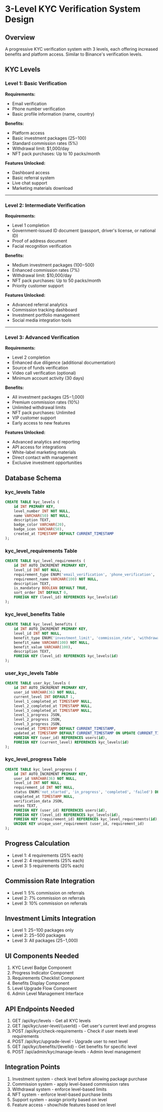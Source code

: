 # 3-Level KYC Verification System Design

## Overview
A progressive KYC verification system with 3 levels, each offering increased benefits and platform access. Similar to Binance's verification levels.

## KYC Levels

### Level 1: Basic Verification
**Requirements:**
- Email verification
- Phone number verification
- Basic profile information (name, country)

**Benefits:**
- Platform access
- Basic investment packages ($25-$100)
- Standard commission rates (5%)
- Withdrawal limit: $1,000/day
- NFT pack purchases: Up to 10 packs/month

**Features Unlocked:**
- Dashboard access
- Basic referral system
- Live chat support
- Marketing materials download

---

### Level 2: Intermediate Verification
**Requirements:**
- Level 1 completion
- Government-issued ID document (passport, driver's license, or national ID)
- Proof of address document
- Facial recognition verification

**Benefits:**
- Medium investment packages ($100-$500)
- Enhanced commission rates (7%)
- Withdrawal limit: $10,000/day
- NFT pack purchases: Up to 50 packs/month
- Priority customer support

**Features Unlocked:**
- Advanced referral analytics
- Commission tracking dashboard
- Investment portfolio management
- Social media integration tools

---

### Level 3: Advanced Verification
**Requirements:**
- Level 2 completion
- Enhanced due diligence (additional documentation)
- Source of funds verification
- Video call verification (optional)
- Minimum account activity (30 days)

**Benefits:**
- All investment packages ($25-$1,000)
- Premium commission rates (10%)
- Unlimited withdrawal limits
- NFT pack purchases: Unlimited
- VIP customer support
- Early access to new features

**Features Unlocked:**
- Advanced analytics and reporting
- API access for integrations
- White-label marketing materials
- Direct contact with management
- Exclusive investment opportunities

## Database Schema

### kyc_levels Table
```sql
CREATE TABLE kyc_levels (
    id INT PRIMARY KEY,
    level_number INT NOT NULL,
    name VARCHAR(50) NOT NULL,
    description TEXT,
    badge_color VARCHAR(20),
    badge_icon VARCHAR(50),
    created_at TIMESTAMP DEFAULT CURRENT_TIMESTAMP
);
```

### kyc_level_requirements Table
```sql
CREATE TABLE kyc_level_requirements (
    id INT AUTO_INCREMENT PRIMARY KEY,
    level_id INT NOT NULL,
    requirement_type ENUM('email_verification', 'phone_verification', 'profile_completion', 'document_upload', 'facial_verification', 'address_verification', 'enhanced_due_diligence', 'account_activity') NOT NULL,
    requirement_name VARCHAR(100) NOT NULL,
    description TEXT,
    is_mandatory BOOLEAN DEFAULT TRUE,
    sort_order INT DEFAULT 0,
    FOREIGN KEY (level_id) REFERENCES kyc_levels(id)
);
```

### kyc_level_benefits Table
```sql
CREATE TABLE kyc_level_benefits (
    id INT AUTO_INCREMENT PRIMARY KEY,
    level_id INT NOT NULL,
    benefit_type ENUM('investment_limit', 'commission_rate', 'withdrawal_limit', 'nft_limit', 'support_tier', 'feature_access') NOT NULL,
    benefit_name VARCHAR(100) NOT NULL,
    benefit_value VARCHAR(100),
    description TEXT,
    FOREIGN KEY (level_id) REFERENCES kyc_levels(id)
);
```

### user_kyc_levels Table
```sql
CREATE TABLE user_kyc_levels (
    id INT AUTO_INCREMENT PRIMARY KEY,
    user_id VARCHAR(36) NOT NULL,
    current_level INT DEFAULT 1,
    level_1_completed_at TIMESTAMP NULL,
    level_2_completed_at TIMESTAMP NULL,
    level_3_completed_at TIMESTAMP NULL,
    level_1_progress JSON,
    level_2_progress JSON,
    level_3_progress JSON,
    created_at TIMESTAMP DEFAULT CURRENT_TIMESTAMP,
    updated_at TIMESTAMP DEFAULT CURRENT_TIMESTAMP ON UPDATE CURRENT_TIMESTAMP,
    FOREIGN KEY (user_id) REFERENCES users(id),
    FOREIGN KEY (current_level) REFERENCES kyc_levels(id)
);
```

### kyc_level_progress Table
```sql
CREATE TABLE kyc_level_progress (
    id INT AUTO_INCREMENT PRIMARY KEY,
    user_id VARCHAR(36) NOT NULL,
    level_id INT NOT NULL,
    requirement_id INT NOT NULL,
    status ENUM('not_started', 'in_progress', 'completed', 'failed') DEFAULT 'not_started',
    completed_at TIMESTAMP NULL,
    verification_data JSON,
    notes TEXT,
    FOREIGN KEY (user_id) REFERENCES users(id),
    FOREIGN KEY (level_id) REFERENCES kyc_levels(id),
    FOREIGN KEY (requirement_id) REFERENCES kyc_level_requirements(id),
    UNIQUE KEY unique_user_requirement (user_id, requirement_id)
);
```

## Progress Calculation
- Level 1: 4 requirements (25% each)
- Level 2: 4 requirements (25% each) 
- Level 3: 5 requirements (20% each)

## Commission Rate Integration
- Level 1: 5% commission on referrals
- Level 2: 7% commission on referrals  
- Level 3: 10% commission on referrals

## Investment Limits Integration
- Level 1: $25-$100 packages only
- Level 2: $25-$500 packages
- Level 3: All packages ($25-$1,000)

## UI Components Needed
1. KYC Level Badge Component
2. Progress Indicator Component
3. Requirements Checklist Component
4. Benefits Display Component
5. Level Upgrade Flow Component
6. Admin Level Management Interface

## API Endpoints Needed
1. GET /api/kyc/levels - Get all KYC levels
2. GET /api/kyc/user-level/{userId} - Get user's current level and progress
3. POST /api/kyc/check-requirements - Check if user meets level requirements
4. POST /api/kyc/upgrade-level - Upgrade user to next level
5. GET /api/kyc/benefits/{levelId} - Get benefits for specific level
6. POST /api/admin/kyc/manage-levels - Admin level management

## Integration Points
1. Investment system - check level before allowing package purchase
2. Commission system - apply level-based commission rates
3. Withdrawal system - enforce level-based limits
4. NFT system - enforce level-based purchase limits
5. Support system - assign priority based on level
6. Feature access - show/hide features based on level
